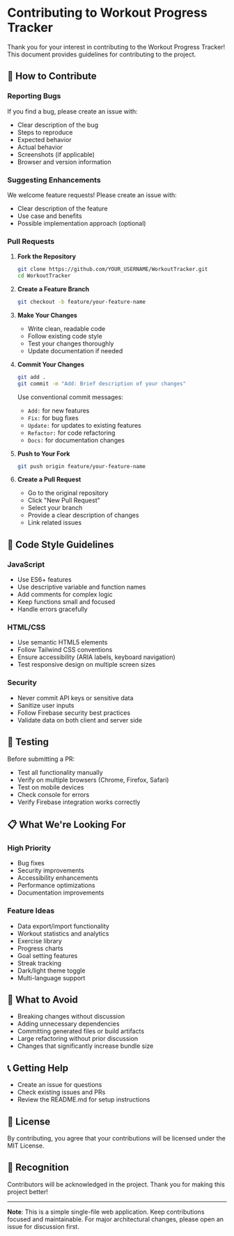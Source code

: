 # Contributing to Workout Progress Tracker

Thank you for your interest in contributing to the Workout Progress Tracker! This document provides guidelines for contributing to the project.

## 🤝 How to Contribute

### Reporting Bugs

If you find a bug, please create an issue with:
- Clear description of the bug
- Steps to reproduce
- Expected behavior
- Actual behavior
- Screenshots (if applicable)
- Browser and version information

### Suggesting Enhancements

We welcome feature requests! Please create an issue with:
- Clear description of the feature
- Use case and benefits
- Possible implementation approach (optional)

### Pull Requests

1. **Fork the Repository**
   ```bash
   git clone https://github.com/YOUR_USERNAME/WorkoutTracker.git
   cd WorkoutTracker
   ```

2. **Create a Feature Branch**
   ```bash
   git checkout -b feature/your-feature-name
   ```

3. **Make Your Changes**
   - Write clean, readable code
   - Follow existing code style
   - Test your changes thoroughly
   - Update documentation if needed

4. **Commit Your Changes**
   ```bash
   git add .
   git commit -m "Add: Brief description of your changes"
   ```
   
   Use conventional commit messages:
   - `Add:` for new features
   - `Fix:` for bug fixes
   - `Update:` for updates to existing features
   - `Refactor:` for code refactoring
   - `Docs:` for documentation changes

5. **Push to Your Fork**
   ```bash
   git push origin feature/your-feature-name
   ```

6. **Create a Pull Request**
   - Go to the original repository
   - Click "New Pull Request"
   - Select your branch
   - Provide a clear description of changes
   - Link related issues

## 📝 Code Style Guidelines

### JavaScript
- Use ES6+ features
- Use descriptive variable and function names
- Add comments for complex logic
- Keep functions small and focused
- Handle errors gracefully

### HTML/CSS
- Use semantic HTML5 elements
- Follow Tailwind CSS conventions
- Ensure accessibility (ARIA labels, keyboard navigation)
- Test responsive design on multiple screen sizes

### Security
- Never commit API keys or sensitive data
- Sanitize user inputs
- Follow Firebase security best practices
- Validate data on both client and server side

## 🧪 Testing

Before submitting a PR:
- Test all functionality manually
- Verify on multiple browsers (Chrome, Firefox, Safari)
- Test on mobile devices
- Check console for errors
- Verify Firebase integration works correctly

## 📋 What We're Looking For

### High Priority
- Bug fixes
- Security improvements
- Accessibility enhancements
- Performance optimizations
- Documentation improvements

### Feature Ideas
- Data export/import functionality
- Workout statistics and analytics
- Exercise library
- Progress charts
- Goal setting features
- Streak tracking
- Dark/light theme toggle
- Multi-language support

## 🚫 What to Avoid

- Breaking changes without discussion
- Adding unnecessary dependencies
- Committing generated files or build artifacts
- Large refactoring without prior discussion
- Changes that significantly increase bundle size

## 📞 Getting Help

- Create an issue for questions
- Check existing issues and PRs
- Review the README.md for setup instructions

## 📄 License

By contributing, you agree that your contributions will be licensed under the MIT License.

## 🎉 Recognition

Contributors will be acknowledged in the project. Thank you for making this project better!

---

**Note**: This is a simple single-file web application. Keep contributions focused and maintainable. For major architectural changes, please open an issue for discussion first.
